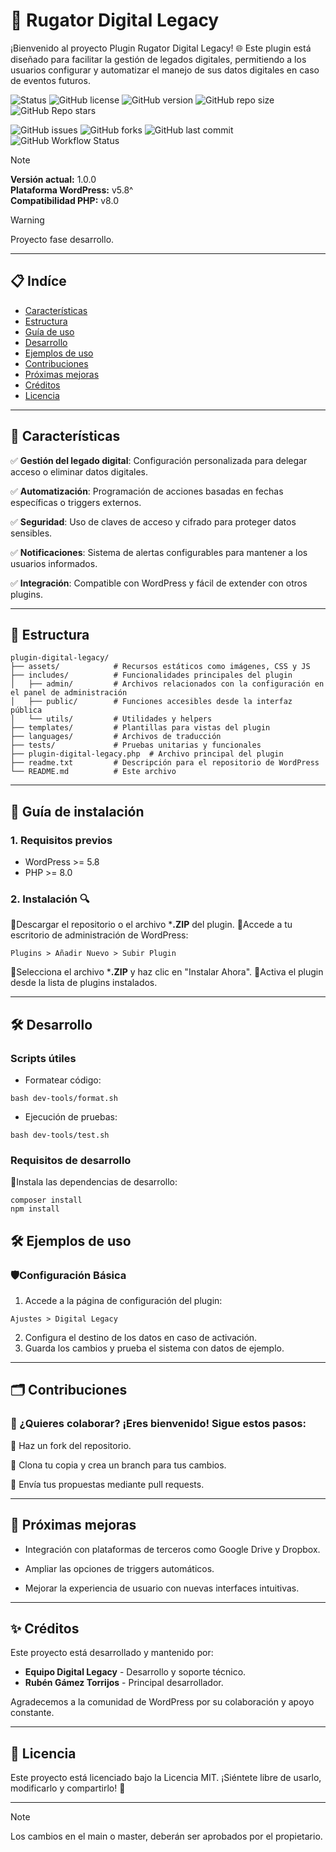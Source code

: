 # 💾 **Rugator Digital Legacy**

¡Bienvenido al proyecto Plugin Rugator Digital Legacy! 🌐 Este plugin está diseñado para facilitar la gestión de legados digitales, permitiendo a los usuarios configurar y automatizar el manejo de sus datos digitales en caso de eventos futuros.

![Status](https://img.shields.io/badge/Estado-En%20Desarrollo-yellow?style=flat-square)
![GitHub license](https://img.shields.io/github/license/RUGATOR-TECHNOLOGY/PluginDigitalLegacy?style=flat-square)
![GitHub version](https://img.shields.io/github/v/tag/RUGATOR-TECHNOLOGY/PluginDigitalLegacy?label=versión&style=flat-square)
![GitHub repo size](https://img.shields.io/github/repo-size/RUGATOR-TECHNOLOGY/PluginDigitalLegacy?style=flat-square)
![GitHub Repo stars](https://img.shields.io/github/stars/RUGATOR-TECHNOLOGY/PluginDigitalLegacy?style=social)

![GitHub issues](https://img.shields.io/github/issues/RUGATOR-TECHNOLOGY/PluginDigitalLegacy?style=flat-square)
![GitHub forks](https://img.shields.io/github/forks/RUGATOR-TECHNOLOGY/PluginDigitalLegacy?style=flat-square)
![GitHub last commit](https://img.shields.io/github/last-commit/RUGATOR-TECHNOLOGY/PluginDigitalLegacy?style=flat-square)
![GitHub Workflow Status](https://img.shields.io/github/actions/workflow/status/RUGATOR-TECHNOLOGY/PluginDigitalLegacy/main.yml?style=flat-square)


> [!NOTE]
> **Versión actual:** 1.0.0  
> **Plataforma WordPress:** v5.8^  
> **Compatibilidad PHP:** v8.0

> [!WARNING]
> Proyecto fase desarrollo.

---

## 📋 Indíce
- [Características](#-características)
- [Estructura](#-estructura)
- [Guía de uso](#-guía-de-uso)
- [Desarrollo](#-desarrollo)
- [Ejemplos de uso](#-ejemplos-de-uso)
- [Contribuciones](#-contribuciones)
- [Próximas mejoras](#-próximas-mejoras)
- [Créditos](#-créditos)
- [Licencia](#-licencia)

---

## 🌟 **Características**

✅ **Gestión del legado digital**: Configuración personalizada para delegar acceso o eliminar datos digitales.

✅ **Automatización**: Programación de acciones basadas en fechas específicas o triggers externos.

✅ **Seguridad**: Uso de claves de acceso y cifrado para proteger datos sensibles.

✅ **Notificaciones**: Sistema de alertas configurables para mantener a los usuarios informados.

✅ **Integración**: Compatible con WordPress y fácil de extender con otros plugins.

---

## 📂 **Estructura**

```plaintext
plugin-digital-legacy/
├── assets/            # Recursos estáticos como imágenes, CSS y JS
├── includes/          # Funcionalidades principales del plugin
│   ├── admin/         # Archivos relacionados con la configuración en el panel de administración
│   ├── public/        # Funciones accesibles desde la interfaz pública
│   └── utils/         # Utilidades y helpers
├── templates/         # Plantillas para vistas del plugin
├── languages/         # Archivos de traducción
├── tests/             # Pruebas unitarias y funcionales
├── plugin-digital-legacy.php  # Archivo principal del plugin
├── readme.txt         # Descripción para el repositorio de WordPress
└── README.md          # Este archivo
```
---

## 🚀 **Guía de instalación**
### 1. Requisitos previos
- WordPress >= 5.8
- PHP >= 8.0

### 2. Instalación 🔍
🔹Descargar el repositorio o el archivo ***.ZIP** del plugin.
🔹Accede a tu escritorio de administración de WordPress:

```
Plugins > Añadir Nuevo > Subir Plugin
```
🔹Selecciona el archivo ***.ZIP** y haz clic en "Instalar Ahora".
🔹Activa el plugin desde la lista de plugins instalados.

---

## 🛠️ **Desarrollo**
### Scripts útiles
- Formatear código:

```
bash dev-tools/format.sh
```

- Ejecución de pruebas:

```
bash dev-tools/test.sh
```

### Requisitos de desarrollo
🔹Instala las dependencias de desarrollo:
```
composer install
npm install
```

## 🛠️ **Ejemplos de uso**
### 🛡️Configuración Básica
1. Accede a la página de configuración del plugin:
```
Ajustes > Digital Legacy
```
2. Configura el destino de los datos en caso de activación.
3. Guarda los cambios y prueba el sistema con datos de ejemplo.

---

## 🗂️ Contribuciones

### 🤝 ¿Quieres colaborar? ¡Eres bienvenido! Sigue estos pasos:

🔹 Haz un fork del repositorio.

🔹 Clona tu copia y crea un branch para tus cambios.

🔹 Envía tus propuestas mediante pull requests.

---

## 🔮 Próximas mejoras

- Integración con plataformas de terceros como Google Drive y Dropbox.

- Ampliar las opciones de triggers automáticos.

- Mejorar la experiencia de usuario con nuevas interfaces intuitivas.

---

## ✨ Créditos

Este proyecto está desarrollado y mantenido por:

- **Equipo Digital Legacy** - Desarrollo y soporte técnico.
- **Rubén Gámez Torrijos** - Principal desarrollador.

Agradecemos a la comunidad de WordPress por su colaboración y apoyo constante.

---

## 📝 Licencia

Este proyecto está licenciado bajo la Licencia MIT. ¡Siéntete libre de usarlo, modificarlo y compartirlo! 🚀

---

> [!NOTE]
> Los cambios en el main o master, deberán ser aprobados por el propietario.


